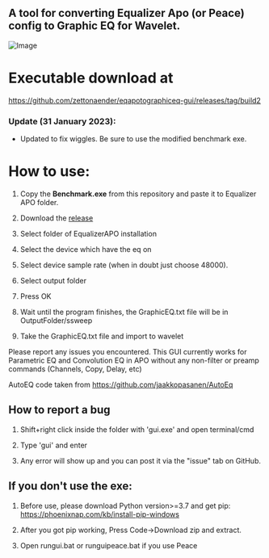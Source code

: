
  

## A tool for converting Equalizer Apo (or Peace) config to Graphic EQ for Wavelet.

![Image](https://i.imgur.com/O6lKxec.png)

# Executable download at

https://github.com/zettonaender/eqapotographiceq-gui/releases/tag/build2

  ### Update (31 January 2023):
- Updated to fix wiggles. Be sure to use the modified benchmark exe.

# How to use:

1. Copy the **Benchmark.exe** from this repository and paste it to Equalizer APO folder.

2. Download the [release](https://github.com/zettonaender/eqapotographiceq-gui/releases/tag/build2)

3. Select folder of EqualizerAPO installation

4. Select the device which have the eq on

5. Select device sample rate (when in doubt just choose 48000).

7. Select output folder

8. Press OK

9. Wait until the program finishes, the GraphicEQ.txt file will be in OutputFolder/ssweep

10. Take the GraphicEQ.txt file and import to wavelet

  

Please report any issues you encountered. This GUI currently works for Parametric EQ and Convolution EQ in APO without any non-filter or preamp commands (Channels, Copy, Delay, etc)

  

AutoEQ code taken from https://github.com/jaakkopasanen/AutoEq

  

## How to report a bug

1. Shift+right click inside the folder with 'gui.exe' and open terminal/cmd

2. Type 'gui' and enter

3. Any error will show up and you can post it via the "issue" tab on GitHub.

  
  

## If you don't use the exe:

1. Before use, please download Python version>=3.7 and get pip: https://phoenixnap.com/kb/install-pip-windows

2. After you got pip working, Press Code->Download zip and extract.

3. Open rungui.bat or runguipeace.bat if you use Peace
